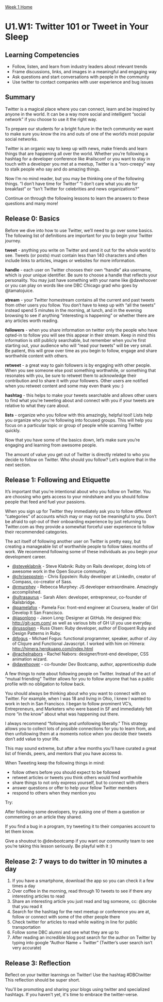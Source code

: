[Week 1 Home](./)

# U1.W1: Twitter 101 or Tweet in Your Sleep

## Learning Competencies
- Follow, listen, and learn from industry leaders about relevant trends
- Frame discussions, links, and images in a meaningful and engaging way
- Ask questions and start conversations with people in the community
- Use twitter to contact companies with user experience and bug issues

## Summary

Twitter is a magical place where you can connect, learn and be inspired by anyone in the world. It can be a way more social and intelligent “social network” if you choose to use it the right way.

To prepare our students for a bright future in the tech community we want to make sure you know the ins and outs of one of the world’s most popular social networks.

Twitter is an organic way to keep up with news, make friends and learn things that are happening all over the world. Whether you’re following a hashtag for a developer conference like #railsconf or you want to stay in touch with a developer you met at a meetup, Twitter is a “non-creepy” way to stalk people who say and do amazing things.

Now I’m no mind reader, but you may be thinking one of the following things.  “I don’t have time for Twitter” “I don’t care what you ate for breakfast” or “Isn’t Twitter for celebrities and news organizations?”

Continue on through the following lessons to learn the answers to these questions and many more!

## Release 0: Basics
Before we dive into how to use Twitter, we’ll need to go over some basics. The following list of definitions are important for you to begin your Twitter journey.

**tweet** - anything you write on Twitter and send it out for the whole world to see. Tweets (or posts) must contain less than 140 characters and often include links to articles, images or websites for more information.

**handle** - each user on Twitter chooses their own “handle” aka username, which is your unique identifier. Be sure to choose a handle that reflects your personality. You may just have something with your name like @davehoover or you can play on words like one DBC Chicago grad who goes by @tamatojuice.

**stream** - your Twitter homestream contains all the current and past tweets from other users you follow. You don’t have to keep up with “all the tweets” instead spend 5 minutes in the morning, at lunch, and in the evening browsing to see if anything “interesting is happening” or whether there are any articles worth reading.

**followers** - when you share information on twitter only the people who have opted-in to follow you will see this appear in their stream. Keep in mind this information is still publicly searchable, but remember when you’re first starting out, your audience who will “read your tweets” will be very small. Be patient, this will grow over time as you begin to follow, engage and share worthwhile content with others.

**retweet** - a great way to gain followers is by engaging with other people. When you see someone else post something worthwhile, or something that resonates with you, be sure to retweet them to acknowledge their contribution and to share it with your followers. Other users are notified when you retweet content and some may even thank you :)

**hashtag** - this helps to make your tweets searchable and allows other users to find what you're tweeting about and connect with you if your tweets are relative to what they care about.

**lists** - organize who you follow with this amazingly, helpful tool! Lists help you organize who you're following into focused groups. This will help you focus on a particular topic or group of people while scanning Twitter quickly.

Now that you have some of the basics down, let’s make sure you’re engaging and learning from awesome people.

The amount of value you get out of Twitter is directly related to who you decide to follow on Twitter. Who should you follow? Let’s explore that in the next section.


## Release 1: Following and Etiquette
It’s important that you’re intentional about who you follow on Twitter. You are choosing who gets access to your mindshare and you should follow people that feed and fuel your passions.

When you sign up for Twitter they immediately ask you to follow different “categories” of accounts which may or may not be meaningful to you. Don’t be afraid to opt-out of their onboarding experience by just returning to Twitter.com as they provide a somewhat forceful user experience to follow their recommended categories.

The act itself of following another user on Twitter is pretty easy, but creating a manageable list of worthwhile people to follow takes months of work. We recommend following some of these individuals as you begin your development career.

- [@steveklabnik](https://twitter.com/steveklabnik) - Steve Klabnik: Ruby on Rails developer, doing lots of awesome work in the Open Source community.
- [@chriseppstein](https://twitter.com/@chriseppstein) - Chris Eppstein: Ruby developer at LinkedIn, creator of Compass, co-creator of Sass.
- [@rmurphey](https://twitter.com/@rmurphey) - Rebecca Murphey: JS developer extraordinaire. Amazingly accomplished.
- [@ultrasaurus](https://twitter.com/@ultrasaurus) - Sarah Allen: developer, entrepreneur, co-founder of Railsbridge.
- [@pamelafox](https://twitter.com/@pamelafox) - Pamela Fox: front-end engineer at Coursera, leader of Girl Develop It San Francisco.
- [@jasonlong](https://twitter.com/@jasonlong) - Jason Long: Designer at GitHub. He designed this: http://git-scm.com/ as well as various bits of GH UI you use everyday.
- [@russolsen](https://twitter.com/@russolsen) - Russ Olsen: Ruby developer, author of Eloquent Ruby and Design Patterns in Ruby.
- [@fogus](https://twitter.com/@fogus) - Michael Fogus: functional programmer, speaker, author of Joy of Clojure and Functional Javascript. I worked with him on Himera: http://himera.herokuapp.com/index.html
- [@rachelnabors](https://twitter.com/@rachelnabors) - Rachel Nabors: designer/front-end developer, CSS animation wizard.
- [@davehoover](https://twitter.com/@davehoover) - co-founder Dev Bootcamp, author, apprenticeship dude

A few things to note about following people on Twitter. Instead of the act of “mutual friending” Twitter allows for you to follow anyone that has a public profile with no obligation to follow back.

You should always be thinking about who you want to connect with on Twitter. For example, when I was 18 and living in Ohio, I knew I wanted to work in tech in San Francisco. I began to follow prominent VC’s, Entrepreneurs, and Marketers who were based in SF and immediately felt more “in the know” about what was happening out there.

I always recommend “following and unfollowing liberally.” This strategy allows you to collect lots of possible connections for you to learn from, and then unfollowing them at a moments notice when you decide their tweets don’t add value to your life.

This may sound extreme, but after a few months you’ll have curated a great list of friends, peers, and mentors that you have access to.

When Tweeting keep the following things in mind:
- follow others before you should expect to be followed
- retweet articles or tweets you think others would find worthwhile
- share things to not only express yourself, but to connect with others
- answer questions or offer to help your fellow Twitter members
- respond to others when they mention you

Try:

After following some developers, try asking one of them a question or commenting on an article they shared.

If you find a bug in a program, try tweeting it to their companies account to let them know.

Give a shoutout to @devbootcamp if you want our community team to see you’re taking this lesson seriously. Be playful with it :)

## Release 2: 7 ways to do twitter in 10 minutes a day
1. If you have a smartphone, download the app so you can check it a few times a day
2. Over coffee in the morning, read through 10 tweets to see if there any interesting articles to read
3. Share an interesting article you just read and tag someone, cc: @bcroke that you read it
4. Search for the hashtag for the next meetup or conference you are at, follow or connect with some of the other people there
5. Check twitter for articles to read while waiting in line for public transportation
6. Follow some DBC alumni and see what they are up to
7. After reading an incredible blog post search for the author on Twitter by typing into google “Author Name + Twitter” (Twitter’s user search isn’t very accurate)

## Release 3: Reflection
Reflect on your twitter learnings on Twitter! Use the hashtag #DBCtwitter
This reflection should be super short.

You'll be promoting and sharing your blogs using twitter and specialized hashtags. If you haven't yet, it's time to embrace the twitter-verse.